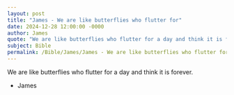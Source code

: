 ```yaml
---
layout: post
title: "James - We are like butterflies who flutter for"
date: 2024-12-28 12:00:00 -0000
author: James
quote: "We are like butterflies who flutter for a day and think it is forever."
subject: Bible
permalink: /Bible/James/James - We are like butterflies who flutter for
---
```


We are like butterflies who flutter for a day and think it is forever.

- James

